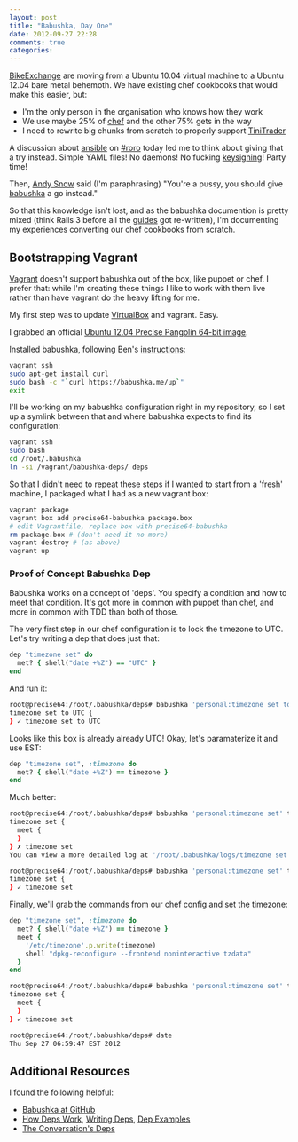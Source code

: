 ```yaml
---
layout: post
title: "Babushka, Day One"
date: 2012-09-27 22:28
comments: true
categories:
---
```


[BikeExchange](http://www.bikeexchange.com.au) are moving from a Ubuntu 10.04 virtual machine to a Ubuntu 12.04 bare metal behemoth. We have existing chef cookbooks that would make this easier, but:

  * I'm the only person in the organisation who knows how they work
  * We use maybe 25% of [chef](http://www.opscode.com/chef/) and the other 75% gets in the way
  * I need to rewrite big chunks from scratch to properly support [TiniTrader](http://www.tinitrader.com.au)

A discussion about [ansible](http://ansible.cc/) on [#roro](http://freenode.net/) today led me to think about giving that a try instead. Simple YAML files! No daemons! No fucking [keysigning](http://projects.puppetlabs.com/projects/1/wiki/certificates_and_security)! Party time!

Then, [Andy Snow](https://twitter.com/andy_snow) said (I'm paraphrasing) "You're a pussy, you should give [babushka](http://babushka.me) a go instead."

So that this knowledge isn't lost, and as the babushka documention is pretty mixed (think Rails 3 before all the [guides](http://guides.rubyonrails.org) got re-written), I'm documenting my experiences converting our chef cookbooks from scratch.

## Bootstrapping Vagrant

[Vagrant](http://vagrantup.com) doesn't support babushka out of the box, like puppet or chef. I prefer that: while I'm creating these things I like to work with them live rather than have vagrant do the heavy lifting for me.

My first step was to update [VirtualBox](https://www.virtualbox.org) and vagrant. Easy.

I grabbed an official [Ubuntu 12.04 Precise Pangolin 64-bit image](https://github.com/mitchellh/vagrant/wiki/Available-Vagrant-Boxes).

Installed babushka, following Ben's [instructions](http://babushka.me/installing):

``` bash
vagrant ssh
sudo apt-get install curl
sudo bash -c "`curl https://babushka.me/up`"
exit
```

I'll be working on my babushka configuration right in my repository, so I set up a symlink between that and where babushka expects to find its configuration:

``` bash
vagrant ssh
sudo bash
cd /root/.babushka
ln -si /vagrant/babushka-deps/ deps
```

So that I didn't need to repeat these steps if I wanted to start from a 'fresh' machine, I packaged what I had as a new vagrant box:

``` bash
vagrant package
vagrant box add precise64-babushka package.box
# edit Vagrantfile, replace box with precise64-babushka
rm package.box # (don't need it no more)
vagrant destroy # (as above)
vagrant up
```

### Proof of Concept Babushka Dep

Babushka works on a concept of 'deps'. You specify a condition and how to meet that condition. It's got more in common with puppet than chef, and more in common with TDD than both of those.

The very first step in our chef configuration is to lock the timezone to UTC. Let's try writing a dep that does just that:

``` ruby
dep "timezone set" do
  met? { shell("date +%Z") == "UTC" }
end
```

And run it:

``` bash
root@precise64:/root/.babushka/deps# babushka 'personal:timezone set to UTC'
timezone set to UTC {
} ✓ timezone set to UTC
```

Looks like this box is already already UTC! Okay, let's paramaterize it and use EST:

``` ruby
dep "timezone set", :timezone do
  met? { shell("date +%Z") == timezone }
end
```

Much better:

``` bash
root@precise64:/root/.babushka/deps# babushka 'personal:timezone set' timezone=EST
timezone set {
  meet {
  }
} ✗ timezone set
You can view a more detailed log at '/root/.babushka/logs/timezone set'.

root@precise64:/root/.babushka/deps# babushka 'personal:timezone set' timezone=UTC
timezone set {
} ✓ timezone set
```

Finally, we'll grab the commands from our chef config and set the timezone:

``` ruby
dep "timezone set", :timezone do
  met? { shell("date +%Z") == timezone }
  meet {
    '/etc/timezone'.p.write(timezone)
    shell "dpkg-reconfigure --frontend noninteractive tzdata"
  }
end
```

``` bash
root@precise64:/root/.babushka/deps# babushka 'personal:timezone set' timezone=EST
timezone set {
  meet {
  }
} ✓ timezone set

root@precise64:/root/.babushka/deps# date
Thu Sep 27 06:59:47 EST 2012
```

## Additional Resources

I found the following helpful:

  * [Babushka at GitHub](https://github.com/benhoskings/babushka)
  * [How Deps Work](http://babushka.me/how-deps-work), [Writing Deps](http://babushka.me/writing-deps), [Dep Examples](http://babushka.me/dep-examples)
  * [The Conversation's Deps](https://github.com/conversation/babushka-deps)
